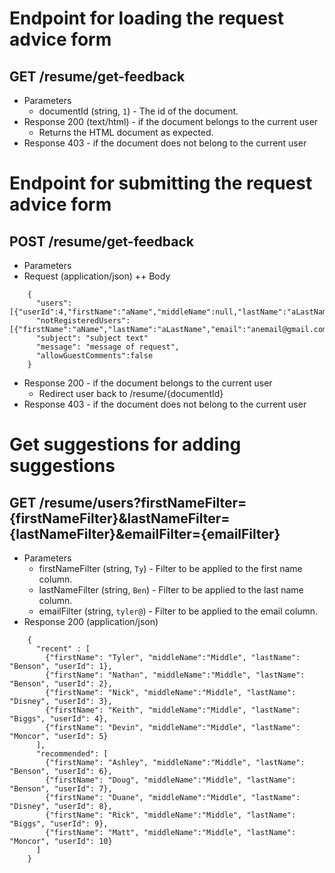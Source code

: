 # Endpoint for loading the request advice form
## GET /resume/get-feedback
+ Parameters
  + documentId (string, `1`) - The id of the document.
+ Response 200 (text/html) - if the document belongs to the current user
  + Returns the HTML document as expected.
+ Response 403 - if the document does not belong to the current user

# Endpoint for submitting the request advice form
## POST /resume/get-feedback
+ Parameters
+ Request (application/json)
  ++ Body

```
    {
 	  "users":[{"userId":4,"firstName":"aName","middleName":null,"lastName":"aLastName"}],
      "notRegisteredUsers":[{"firstName":"aName","lastName":"aLastName","email":"anemail@gmail.com"}],
      "subject": "subject text"
      "message": "message of request",
      "allowGuestComments":false
    }
```

+ Response 200 - if the document belongs to the current user
  + Redirect user back to /resume/{documentId}
+ Response 403 - if the document does not belong to the current user


# Get suggestions for adding suggestions
## GET /resume/users?firstNameFilter={firstNameFilter}&lastNameFilter={lastNameFilter}&emailFilter={emailFilter}
+ Parameters
  + firstNameFilter (string, `Ty`) - Filter to be applied to the first name column.
  + lastNameFilter (string, `Ben`) - Filter to be applied to the last name column.
  + emailFilter (string, `tyler@`) - Filter to be applied to the email column.
+ Response 200 (application/json)

```
    {
      "recent" : [
        {"firstName": "Tyler", "middleName":"Middle", "lastName": "Benson", "userId": 1},
        {"firstName": "Nathan", "middleName":"Middle", "lastName": "Benson", "userId": 2},
        {"firstName": "Nick", "middleName":"Middle", "lastName": "Disney", "userId": 3},
        {"firstName": "Keith", "middleName":"Middle", "lastName": "Biggs", "userId": 4},
        {"firstName": "Devin", "middleName":"Middle", "lastName": "Moncor", "userId": 5}
      ],
      "recommended": [
        {"firstName": "Ashley", "middleName":"Middle", "lastName": "Benson", "userId": 6},
        {"firstName": "Doug", "middleName":"Middle", "lastName": "Benson", "userId": 7},
        {"firstName": "Duane", "middleName":"Middle", "lastName": "Disney", "userId": 8},
        {"firstName": "Rick", "middleName":"Middle", "lastName": "Biggs", "userId": 9},
        {"firstName": "Matt", "middleName":"Middle", "lastName": "Moncor", "userId": 10}
      ]
    }
```